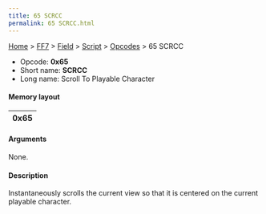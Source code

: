 ```yaml
---
title: 65 SCRCC
permalink: 65 SCRCC.html
---
```


[Home](../../../../Main%20Page.md) > [FF7](../../../../FF7.md) > [Field](../../../Field.md) > [Script](../../Script.md) > [Opcodes](../Opcodes.md) > 65 SCRCC

-   Opcode: **0x65**
-   Short name: **SCRCC**
-   Long name: Scroll To Playable Character

#### Memory layout

| 0x65 |
|------|

#### Arguments

None.

#### Description

Instantaneously scrolls the current view so that it is centered on the
current playable character.
